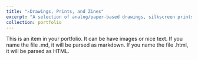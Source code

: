 ```yaml
---
title: "✍️Drawings, Prints, and Zines"
excerpt: "A selection of analog/paper-based drawings, silkscreen prints, and zines that I have created.<br/><img src='/images/junktown.png' width='450'/><img src='/images/sewar-sketch_crop_02.png' width='450'/> <br/><img src='/images/lowpoly-mushroom_sketchbook_02.png' width='900'/>"
collection: portfolio
---
```


This is an item in your portfolio. It can be have images or nice text. If you name the file .md, it will be parsed as markdown. If you name the file .html, it will be parsed as HTML. 
